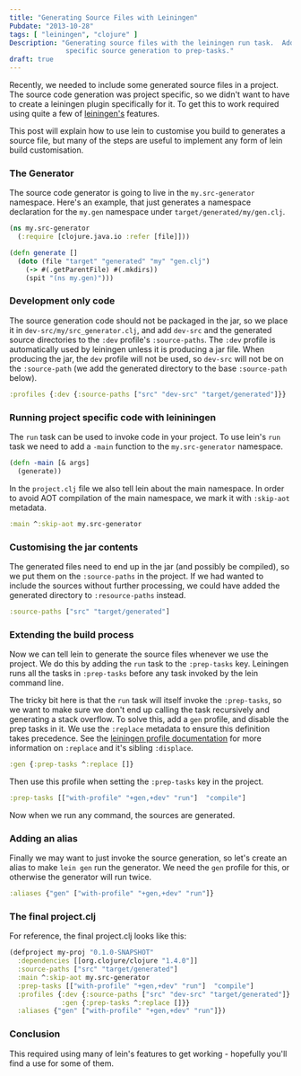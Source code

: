 ```yaml
---
title: "Generating Source Files with Leiningen"
Pubdate: "2013-10-28"
tags: [ "leiningen", "clojure" ]
Description: "Generating source files with the leiningen run task.  Adds project
              specific source generation to prep-tasks."
draft: true
---
```


Recently, we needed to include some generated source files in a
project.  The source code generation was project specific, so we
didn't want to have to create a leiningen plugin specifically for it.
To get this to work required using quite a few of
[leiningen's](https://github.com/technomancy/leiningen#leiningen)
features.

This post will explain how to use lein to customise you build to
generates a source file, but many of the steps are useful to
implement any form of lein build customisation.

### The Generator

The source code generator is going to live in the `my.src-generator`
namespace.  Here's an example, that just generates a namespace
declaration for the `my.gen` namespace under
`target/generated/my/gen.clj`.

```clj
(ns my.src-generator
  (:require [clojure.java.io :refer [file]]))

(defn generate []
  (doto (file "target" "generated" "my" "gen.clj")
    (-> #(.getParentFile) #(.mkdirs))
    (spit "(ns my.gen)")))
```

### Development only code

The source generation code should not be packaged in the jar, so we
place it in `dev-src/my/src_generator.clj`, and add `dev-src` and the
generated source directories to the `:dev` profile's `:source-paths`.
The `:dev` profile is automatically used by leiningen unless it is
producing a jar file.  When producing the jar, the `dev` profile will
not be used, so `dev-src` will not be on the `:source-path` (we add
the generated directory to the base `:source-path` below).

```clj
:profiles {:dev {:source-paths ["src" "dev-src" "target/generated"]}}
```

### Running project specific code with leininingen

The `run` task can be used to invoke code in your project.  To use
lein's `run` task we need to add a `-main` function to the
`my.src-generator` namespace.

```clj
(defn -main [& args]
  (generate))
```

In the `project.clj` file we also tell lein about the main namespace.
In order to avoid AOT compilation of the main namespace, we mark it
with `:skip-aot` metadata.

```clj
:main ^:skip-aot my.src-generator
```

### Customising the jar contents

The generated files need to end up in the jar (and possibly be
compiled), so we put them on the `:source-paths` in the project.  If
we had wanted to include the sources without further processing, we
could have added the generated directory to `:resource-paths` instead.

```clj
:source-paths ["src" "target/generated"]
```

### Extending the build process

Now we can tell lein to generate the source files whenever we use the
project.  We do this by adding the `run` task to the `:prep-tasks`
key.  Leiningen runs all the tasks in `:prep-tasks` before any task
invoked by the lein command line.

The tricky bit here is that the `run` task will itself invoke the
`:prep-tasks`, so we want to make sure we don't end up calling the
task recursively and generating a stack overflow.  To solve this, add
a `gen` profile, and disable the prep tasks in it.  We use the
`:replace` metadata to ensure this definition takes precedence.  See
the
[leiningen profile documentation](https://github.com/technomancy/leiningen/blob/master/doc/PROFILES.md#merging)
for more information on `:replace` and it's sibling `:displace`.

```clj
:gen {:prep-tasks ^:replace []}
```

Then use this profile when setting the `:prep-tasks` key in the project.

```clj
:prep-tasks [["with-profile" "+gen,+dev" "run"]  "compile"]
```

Now when we run any command, the sources are generated.

### Adding an alias

Finally we may want to just invoke the source generation, so let's
create an alias to make `lein gen` run the generator.  We need the
`gen` profile for this, or otherwise the generator will run twice.

```clj
:aliases {"gen" ["with-profile" "+gen,+dev" "run"]}
```

### The final project.clj

For reference, the final project.clj looks like this:

```clj
(defproject my-proj "0.1.0-SNAPSHOT"
  :dependencies [[org.clojure/clojure "1.4.0"]]
  :source-paths ["src" "target/generated"]
  :main ^:skip-aot my.src-generator
  :prep-tasks [["with-profile" "+gen,+dev" "run"]  "compile"]
  :profiles {:dev {:source-paths ["src" "dev-src" "target/generated"]}
             :gen {:prep-tasks ^:replace []}}
  :aliases {"gen" ["with-profile" "+gen,+dev" "run"]})
```

### Conclusion

This required using many of lein's features to get working - hopefully
you'll find a use for some of them.
